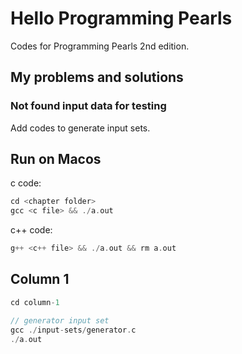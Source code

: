 # Hello Programming Pearls

Codes for Programming Pearls 2nd edition.

## My problems and solutions

### Not found input data for testing

Add codes to generate input sets.

## Run on Macos

c code:

```c
cd <chapter folder>
gcc <c file> && ./a.out
```

c++ code:

```c++
g++ <c++ file> && ./a.out && rm a.out
```

## Column 1

```c
cd column-1

// generator input set
gcc ./input-sets/generator.c
./a.out
```
